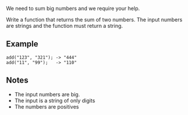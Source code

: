 We need to sum big numbers and we require your help.

Write a function that returns the sum of two numbers. The input numbers are strings and the function must return a string.

## Example

```
add("123", "321"); -> "444"
add("11", "99");   -> "110"
```

## Notes

- The input numbers are big.
- The input is a string of only digits
- The numbers are positives
